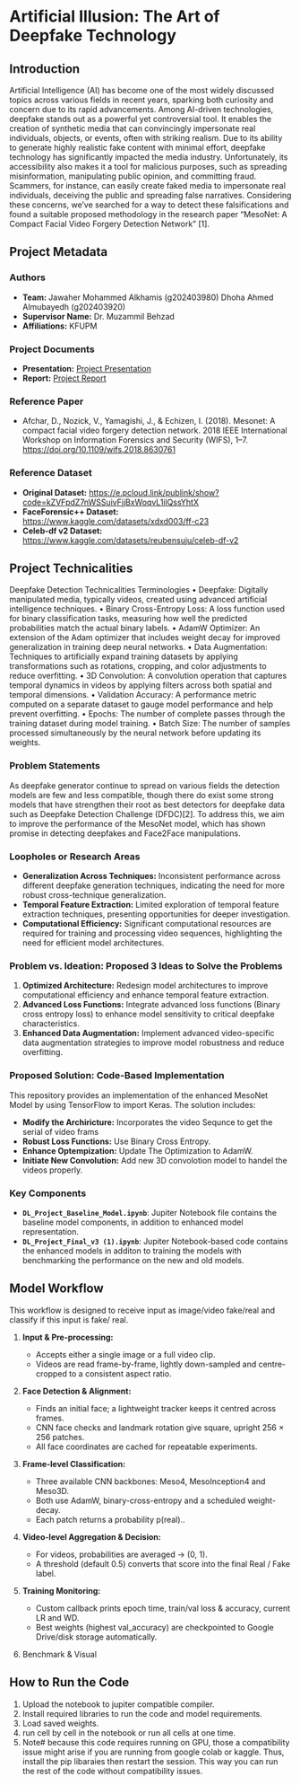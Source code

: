 # Artificial Illusion: The Art of Deepfake Technology

## Introduction
Artificial Intelligence (AI) has become one of the most widely discussed topics across various fields in recent years, sparking both curiosity and concern due to its rapid advancements. Among AI-driven technologies, deepfake stands out as a powerful yet controversial tool. It enables the creation of synthetic media that can convincingly impersonate real individuals, objects, or events, often with striking realism.
Due to its ability to generate highly realistic fake content with minimal effort, deepfake technology has significantly impacted the media industry. Unfortunately, its accessibility also makes it a tool for malicious purposes, such as spreading misinformation, manipulating public opinion, and committing fraud. Scammers, for instance, can easily create faked media to impersonate real individuals, deceiving the public and spreading false narratives.
Considering these concerns, we’ve searched for a way to detect these falsifications and found a suitable proposed methodology in the research paper “MesoNet: A Compact Facial Video Forgery Detection Network” [1].

## Project Metadata
### Authors
- **Team:** Jawaher Mohammed Alkhamis (g202403980)
            Dhoha Ahmed Almubayedh (g202403920)
- **Supervisor Name:** Dr. Muzammil Behzad
- **Affiliations:** KFUPM

### Project Documents
- **Presentation:** [Project Presentation](https://github.com/BRAIN-Lab-AI/Artificial-Illusion-The-Art-of-Deepfake-Technology/blob/main/Deep_Learning_pt.pptx)
- **Report:** [Project Report](https://github.com/BRAIN-Lab-AI/Artificial-Illusion-The-Art-of-Deepfake-Technology/blob/main/Artificial%20Illusion-The%20Art%20of%20Deepfake%20Technology_Final.pdf)
  

### Reference Paper
- Afchar, D., Nozick, V., Yamagishi, J., & Echizen, I. (2018). Mesonet: A compact facial video forgery detection network. 2018 IEEE International Workshop on Information Forensics and Security (WIFS), 1–7. https://doi.org/10.1109/wifs.2018.8630761

### Reference Dataset
- **Original Dataset:** https://e.pcloud.link/publink/show?code=kZVFpdZ7nWSSuivFjjBxWoqvL1ilQssYhtX
- **FaceForensic++ Dataset:** https://www.kaggle.com/datasets/xdxd003/ff-c23
- **Celeb-df v2 Dataset:** https://www.kaggle.com/datasets/reubensuju/celeb-df-v2

## Project Technicalities
Deepfake Detection Technicalities
Terminologies
• Deepfake: Digitally manipulated media, typically videos, created using advanced artificial intelligence techniques.
• Binary Cross-Entropy Loss: A loss function used for binary classification tasks, measuring how well the predicted probabilities match the actual binary labels.
• AdamW Optimizer: An extension of the Adam optimizer that includes weight decay for improved generalization in training deep neural networks.
• Data Augmentation: Techniques to artificially expand training datasets by applying transformations such as rotations, cropping, and color adjustments to reduce overfitting.
• 3D Convolution: A convolution operation that captures temporal dynamics in videos by applying filters across both spatial and temporal dimensions.
• Validation Accuracy: A performance metric computed on a separate dataset to gauge model performance and help prevent overfitting.
• Epochs: The number of complete passes through the training dataset during model training.
• Batch Size: The number of samples processed simultaneously by the neural network before updating its weights.


### Problem Statements
As deepfake generator continue to spread on various fields the detection models are few and less compatible, though there do exist some strong models that have strengthen their root as best detectors for deepfake data such as Deepfake Detection Challenge (DFDC)[2]. To address this, we aim to improve the performance of the MesoNet model, which has shown promise in detecting deepfakes and Face2Face manipulations.

### Loopholes or Research Areas
- **Generalization Across Techniques:** Inconsistent performance across different deepfake generation techniques, indicating the need for more robust cross-technique generalization.
- **Temporal Feature Extraction:** Limited exploration of temporal feature extraction techniques, presenting opportunities for deeper investigation.
- **Computational Efficiency:** Significant computational resources are required for training and processing video sequences, highlighting the need for efficient model architectures.


### Problem vs. Ideation: Proposed 3 Ideas to Solve the Problems
1. **Optimized Architecture:** Redesign model architectures to improve computational efficiency and enhance temporal feature extraction.
2. **Advanced Loss Functions:** Integrate advanced loss functions (Binary cross entropy loss) to enhance model sensitivity to critical deepfake characteristics.
3. **Enhanced Data Augmentation:** Implement advanced video-specific data augmentation strategies to improve model robustness and reduce overfitting.

### Proposed Solution: Code-Based Implementation
This repository provides an implementation of the enhanced MesoNet Model by using TensorFlow to import Keras. The solution includes:

- **Modify the Archiricture:** Incorporates the video Sequnce to get the serial of video frams
- **Robust Loss Functions:** Use Binary Cross Entropy.
- **Enhance Optempization:** Update The Optimization to AdamW.
- **Initiate New Convolution:** Add new 3D convolotion model to handel the videos properly.

### Key Components
- **`DL_Project_Baseline_Model.ipynb`**: Jupiter Notebook file contains the baseline model components, in addition to enhanced model representation.
- **`DL_Project_Final_v3 (1).ipynb`**: Jupiter Notebook-based code contains the enhanced models in additon to training the models with benchmarking the performance on the new and old models. 
  
## Model Workflow
This workflow is designed to receive input as image/video fake/real and classify if this input is fake/ real.

1. **Input & Pre-processing:**
   - Accepts either a single image or a full video clip.
   - Videos are read frame-by-frame, lightly down-sampled and centre-cropped to a consistent aspect ratio.

2. **Face Detection & Alignment:**
   - Finds an initial face; a lightweight tracker keeps it centred across frames.
   - CNN face checks and landmark rotation give square, upright 256 × 256 patches.
   - All face coordinates are cached for repeatable experiments.
  
3. **Frame-level Classification:**
     - Three available CNN backbones: Meso4, MesoInception4 and Meso3D.
     - Both use AdamW, binary-cross-entropy and a scheduled weight-decay.
     - Each patch returns a probability p(real)..

4. **Video-level Aggregation & Decision:**
   - For videos, probabilities are averaged → (0, 1).
   - A threshold (default 0.5) converts that score into the final Real / Fake label.
5. **Training Monitoring:**
   - Custom callback prints epoch time, train/val loss & accuracy, current LR and WD.
   - Best weights (highest val_accuracy) are checkpointed to Google Drive/disk storage automatically.
6. Benchmark & Visual
  

## How to Run the Code

1. Upload the notebook to jupiter compatible compiler.
2. Install required libraries to run the code and model requirements.
3. Load saved weights.
4. run cell by cell in the notebook or run all cells at one time.
5. Note# because this code requires running on GPU, those a compatibility issue might arise if you are running from google colab or kaggle. Thus, install the pip libaraies then restart the session. This way you can run the rest of the code without compatibility issues. 
   


